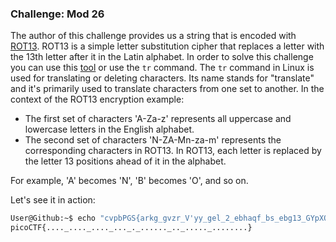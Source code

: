 ### Challenge: Mod 26

The author of this challenge provides us a string that is encoded with [ROT13](https://en.wikipedia.org/wiki/ROT13). 
ROT13 is a simple letter substitution cipher that replaces a letter with the 13th letter after it in the Latin alphabet.
In order to solve this challenge you can use this [tool](https://rot13.com/) or use the `tr` command. The `tr` command in Linux is used for translating or deleting characters. Its name stands for "translate" and it's primarily used to translate characters from one set to another.
In the context of the ROT13 encryption example:
- The first set of characters 'A-Za-z' represents all uppercase and lowercase letters in the English alphabet.
- The second set of characters 'N-ZA-Mn-za-m' represents the corresponding characters in ROT13. In ROT13, each letter is replaced by the letter 13 positions ahead of it in the alphabet. 

For example, 'A' becomes 'N', 'B' becomes 'O', and so on.

Let's see it in action:
```bash
User@Github:~$ echo "cvpbPGS{arkg_gvzr_V'yy_gel_2_ebhaqf_bs_ebg13_GYpXOHqX}" | tr 'A-Za-z' 'N-ZA-Mn-za-m'
picoCTF{...._...._...._..._._......_.._....._........}
```